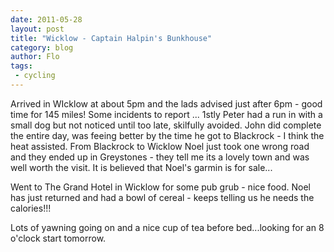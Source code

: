 ```yaml
---
date: 2011-05-28
layout: post
title: "Wicklow - Captain Halpin's Bunkhouse"
category: blog
author: Flo
tags:
 - cycling
---
```


Arrived in WIcklow at about 5pm and the lads advised just after 6pm - good time for 145 miles! Some incidents to report ... 1stly Peter had a run in with a small dog but not noticed until too late, skilfully avoided.  John did complete the entire day, was feeing better by the time he got to Blackrock - I think the heat assisted.  From Blackrock to Wicklow Noel just took one wrong road and they ended up in Greystones - they tell me its a lovely town and was well worth the visit.  It is believed that Noel's garmin is for sale...  

Went to The Grand Hotel in Wicklow for some pub grub - nice food.  Noel has just returned and had a bowl of cereal - keeps telling us he needs the calories!!!

Lots of yawning going on and a nice cup of tea before bed...looking for an 8 o'clock start tomorrow.
